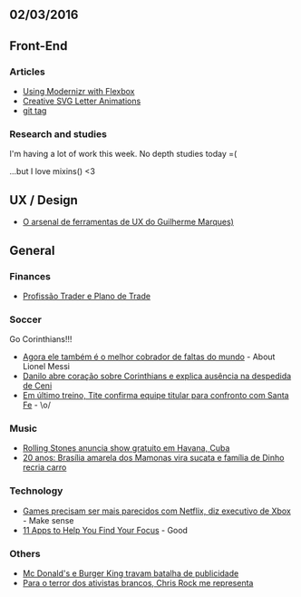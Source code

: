 02/03/2016
----------

## Front-End

### Articles

- [Using Modernizr with Flexbox](http://zomigi.com/blog/using-modernizr-with-flexbox/?utm_campaign=CSS%2BLayout%2BNews&utm_medium=email&utm_source=CSS_Layout_News_8) 
- [Creative SVG Letter Animations](http://tympanus.net/codrops/2016/03/02/creative-svg-letter-animations/) 
- [git tag](https://davidwalsh.name/git-tag) 

### Research and studies

I'm having a lot of work this week. No depth studies today =(

...but I love mixins() <3

## UX / Design

- [O arsenal de ferramentas de UX do Guilherme Marques)](http://arquiteturadeinformacao.com/series/arsenal-de-ferramentas-de-ux/o-arsenal-de-ferramentas-de-ux-do-guilherme-marques/)

## General 

### Finances

- [Profissão Trader e Plano de Trade](http://blogdouo.blogspot.com/2016/03/profissao-trader-e-plano-de-trade.html)

### Soccer

Go Corinthians!!!

- [Agora ele também é o melhor cobrador de faltas do mundo](http://espnfc.espn.uol.com.br/barcelona/barcelonizando/8049-agora-ele-tambem-e-o-melhor-cobrador-de-faltas-do-mundo) - About Lionel Messi
- [Danilo abre coração sobre Corinthians e explica ausência na despedida de Ceni](https://www.meutimao.com.br/noticia/204381/danilo_abre_coracao_sobre_corinthians_e_explica_ausencia_na_despedida_de_ceni)
- [Em último treino, Tite confirma equipe titular para confronto com Santa Fe](https://www.meutimao.com.br/noticia/204405/em_ultimo_treino_tite_confirma_equipe_titular_para_confronto_com_santa_fe) - \o/
  
### Music

- [Rolling Stones anuncia show gratuito em Havana, Cuba](http://g1.globo.com/musica/noticia/2016/03/rolling-stones-anuncia-show-gratuito-em-havana-cuba.html) 
- [20 anos: Brasília amarela dos Mamonas vira sucata e família de Dinho recria carro](http://g1.globo.com/sao-paulo/musica/noticia/2016/03/brasilia-amarela-dos-mamonas-vira-sucata-e-familia-de-dinho-recria-carro.html)

### Technology

- [Games precisam ser mais parecidos com Netflix, diz executivo de Xbox](http://g1.globo.com/tecnologia/games/noticia/2016/03/games-precisam-ser-mais-parecidos-com-netflix-diz-executivo-de-xbox.html) - Make sense
- [11 Apps to Help You Find Your Focus](https://medium.com/@producthunt/11-apps-to-help-you-find-your-focus-35dc52952af7#.okh2ahh5g) - Good

### Others

- [Mc Donald's e Burger King travam batalha de publicidade](https://catracalivre.com.br/geral/inusitado/indicacao/mc-donalds-e-burger-king-travam-batalha-de-publicidade/)
- [Para o terror dos ativistas brancos, Chris Rock me representa](https://negao.me/para-o-terror-dos-ativistas-brancos-chris-rock-me-representa-4d2ad1c51bd7?source=reading_list---------13-3)
